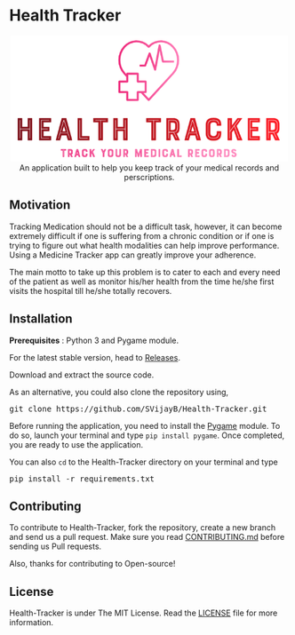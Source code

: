 # Health Tracker

<p align="center">
    <img src="assets/Logo.PNG" alt="Logo" border="0" width="500px">
    <br>An application built to help you keep track of your medical records and perscriptions. 
</p>

## Motivation

Tracking Medication should not be a difficult task, however, it can become extremely difficult if one is suffering from a chronic condition or if one is trying to figure out what health modalities can help improve performance. Using a Medicine Tracker app can greatly improve your adherence.

The main motto to take up this problem is to cater to each and every need of the patient as well as monitor his/her health from the time he/she first visits the hospital till he/she totally recovers.

## Installation

**Prerequisites** : Python 3 and Pygame module.

For the latest stable version, head to [Releases](https://github.com/SVijayB/Health-Tracker/releases).

Download and extract the source code.

As an alternative, you could also clone the repository using,

<pre>
git clone https://github.com/SVijayB/Health-Tracker.git
</pre>

Before running the application, you need to install the [Pygame](https://pypi.org/project/pygame/) module. To do so, launch your terminal and type `pip install pygame`. Once completed, you are ready to use the application.

You can also `cd` to the Health-Tracker directory on your terminal and type 

<pre>
pip install -r requirements.txt
</pre>

## Contributing 

To contribute to Health-Tracker, fork the repository, create a new branch and send us a pull request. Make sure you read [CONTRIBUTING.md](https://github.com/SVijayB/Health-Tracker/blob/master/.github/CONTRIBUTING.md) before sending us Pull requests. 

Also, thanks for contributing to Open-source!

## License 

Health-Tracker is under The MIT License. Read the [LICENSE](https://github.com/SVijayB/Health-Tracker/blob/master/LICENSE) file for more information.   
